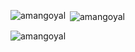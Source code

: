 <p><img align="left" src="https://github-readme-stats.vercel.app/api/top-langs?username=amangoyal05&show_icons=true&locale=en&layout=compact" alt="amangoyal" /></p>

<p>&nbsp;<img align="center" src="https://github-readme-stats.vercel.app/api?username=amangoyal05&show_icons=true&locale=en" alt="amangoyal" /></p>

<p><img align="center" src="https://github-readme-streak-stats.herokuapp.com/?user=amangoyal05&" alt="amangoyal" /></p>
